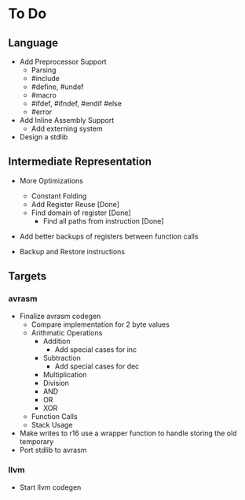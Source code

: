 # To Do

## Language
* Add Preprocessor Support
    * Parsing
    * #include
    * #define, #undef
    * #macro
    * #ifdef, #ifndef, #endif #else
    * #error
* Add Inline Assembly Support
    * Add externing system
* Design a stdlib

## Intermediate Representation

* More Optimizations
    * Constant Folding
    * Add Register Reuse \[Done\]
    * Find domain of register \[Done\]
        * Find all paths from instruction \[Done\]

* Add better backups of registers between function calls
* Backup and Restore instructions

## Targets

### avrasm

* Finalize avrasm codegen
    * Compare implementation for 2 byte values
    * Arithmatic Operations
        * Addition
            * Add special cases for inc
        * Subtraction
            * Add special cases for dec
        * Multiplication
        * Division
        * AND
        * OR
        * XOR
    * Function Calls
    * Stack Usage
* Make writes to r16 use a wrapper function to handle storing the old temporary
* Port stdlib to avrasm

### llvm

* Start llvm codegen